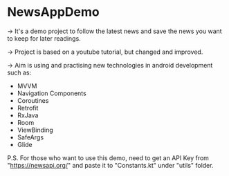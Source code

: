 # NewsAppDemo

-> It's a demo project to follow the latest news and save the news you want to keep for later readings.

-> Project is based on a youtube tutorial, but changed and improved.

-> Aim is using and practising new technologies in android development such as:
 - MVVM
 - Navigation Components
 - Coroutines
 - Retrofit
 - RxJava
 - Room
 - ViewBinding
 - SafeArgs
 - Glide
 
P.S. For those who want to use this demo, need to get an API Key from "https://newsapi.org/" and paste it to "Constants.kt" under "utils" folder.
